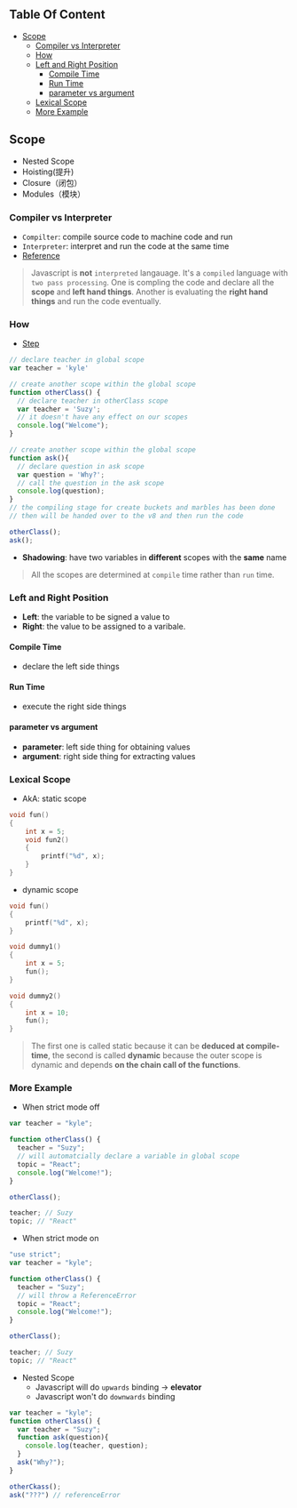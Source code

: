 <!-- START doctoc generated TOC please keep comment here to allow auto update -->
<!-- DON'T EDIT THIS SECTION, INSTEAD RE-RUN doctoc TO UPDATE -->
## Table Of Content

- [Scope](#scope)
  - [Compiler vs Interpreter](#compiler-vs-interpreter)
  - [How](#how)
  - [Left and Right Position](#left-and-right-position)
    - [Compile Time](#compile-time)
    - [Run Time](#run-time)
    - [parameter vs argument](#parameter-vs-argument)
  - [Lexical Scope](#lexical-scope)
  - [More Example](#more-example)

<!-- END doctoc generated TOC please keep comment here to allow auto update -->

## Scope
- Nested Scope
- Hoisting(提升)
- Closure（闭包）
- Modules（模块）

### Compiler vs Interpreter
- `Compilter`: compile source code to machine code and run
- `Interpreter`: interpret and run the code at the same time
- [Reference](https://www.zhihu.com/question/21486706)
> Javascript is **not** `interpreted` langauage. It's a `compiled` language with `two pass processing`. One is compling the code and declare all the **scope** and **left hand things**. Another is evaluating the **right hand things** and run the code eventually.

### How
- [Step](https://frontendmasters.com/courses/deep-javascript-v3/lexical-scope-review/)
```javascript
// declare teacher in global scope
var teacher = 'kyle'

// create another scope within the global scope
function otherClass() {
  // declare teacher in otherClass scope
  var teacher = 'Suzy';
  // it doesn't have any effect on our scopes
  console.log("Welcome");
}

// create another scope within the global scope
function ask(){
  // declare question in ask scope
  var question = 'Why?';
  // call the question in the ask scope
  console.log(question);
}
// the compiling stage for create buckets and marbles has been done
// then will be handed over to the v8 and then run the code

otherClass();
ask();
```
- **Shadowing**: have two variables in **different** scopes with the **same** name
> All the scopes are determined at `compile` time rather than `run` time. 


### Left and Right Position
- **Left**: the variable to be signed a value to
- **Right**: the value to be assigned to a varibale.
#### Compile Time
- declare the left side things
#### Run Time
- execute the right side things
#### parameter vs argument
- **parameter**: left side thing for obtaining values
- **argument**: right side thing for extracting values

### Lexical Scope
- AkA: static scope
```c
void fun()
{
    int x = 5;
    void fun2()
    {
        printf("%d", x);
    }
}
```
- dynamic scope
```c
void fun()
{
    printf("%d", x);
}

void dummy1()
{
    int x = 5;
    fun();
}

void dummy2()
{
    int x = 10;
    fun();
}
```
> The first one is called static because it can be **deduced at compile-time**, the second is called **dynamic** because the outer scope is dynamic and depends **on the chain call of the functions**.

### More Example
- When strict mode off
```javascript
var teacher = "kyle";

function otherClass() {
  teacher = "Suzy";
  // will automatcially declare a variable in global scope
  topic = "React";
  console.log("Welcome!");
}

otherClass();

teacher; // Suzy
topic; // "React"
```
- When strict mode on
```javascript
"use strict";
var teacher = "kyle";

function otherClass() {
  teacher = "Suzy";
  // will throw a ReferenceError
  topic = "React";
  console.log("Welcome!");
}

otherClass();

teacher; // Suzy
topic; // "React"
```
- Nested Scope
  - Javascript will do `upwards` binding -> **elevator**
  - Javascript won't do `downwards` binding
```javascript
var teacher = "kyle";
function otherClass() {
  var teacher = "Suzy";
  function ask(question){
    console.log(teacher, question);
  }
  ask("Why?");
}

otherCkass();
ask("???") // referenceError
```

